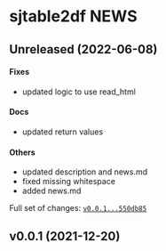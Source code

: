 # sjtable2df NEWS

## Unreleased (2022-06-08)

#### Fixes

* updated logic to use read_html
#### Docs

* updated return values
#### Others

* updated description and news.md
* fixed missing whitespace
* added news.md

Full set of changes: [`v0.0.1...550db85`](https://github.com/kapsner/sjtable2df/compare/v0.0.1...550db85)

## v0.0.1 (2021-12-20)


